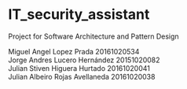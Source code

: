 # IT_security_assistant
Project for Software Architecture and Pattern Design



Miguel Angel Lopez Prada 20161020534  
Jorge Andres Lucero Hernández 20151020082  
Julian Stiven Higuera Hurtado 20161020041  
Julian Albeiro Rojas Avellaneda 20161020038
